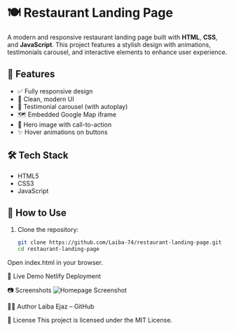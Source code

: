 # 🍽️ Restaurant Landing Page

A modern and responsive restaurant landing page built with **HTML**, **CSS**, and **JavaScript**. This project features a stylish design with animations, testimonials carousel, and interactive elements to enhance user experience.

## 🚀 Features

- ✅ Fully responsive design  
- 🎨 Clean, modern UI  
- 💬 Testimonial carousel (with autoplay)  
- 🗺️ Embedded Google Map iframe  
- 📸 Hero image with call-to-action  
- ✨ Hover animations on buttons  

## 🛠️ Tech Stack

- HTML5  
- CSS3  
- JavaScript  

## 📌 How to Use

1. Clone the repository:

   ```bash
   git clone https://github.com/Laiba-74/restaurant-landing-page.git
   cd restaurant-landing-page
Open index.html in your browser.

🔗 Live Demo
Netlify Deployment <!-- Optional: update with correct URL if needed -->

📷 Screenshots
![Homepage Screenshot](./image/restuarant.png)

👩‍💻 Author
Laiba Ejaz – GitHub

📄 License
This project is licensed under the MIT License.
